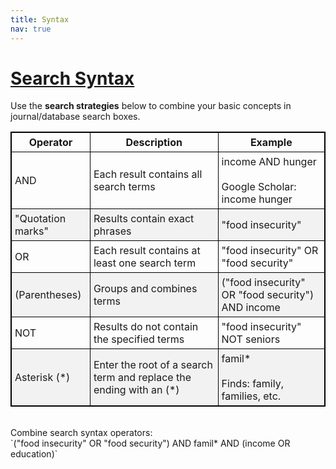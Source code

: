 ```yaml
---
title: Syntax
nav: true
---
```

<!--# [Research Question to Basic Concepts](#basic-concepts)

Before searching for information related to our research question, you first need to identify your topic's `basic concepts` and their `synonyms or other keywords`.

**Sample topic**: What factors do families experiencing food insecurity in Latah County (Idaho) believe contribute most to their situations?

<style>
table, th, td { 
border: 1px solid black;
border-collapse: collapse;
}
th, td {
padding: 5px;
}
tr:nth-child(even) {background-color: #f2f2f2;}
</style>

Step 1: Identify the basic concepts | Step 2: List synonyms or other keywords 
---------| -----------
factors | income, education, socioeconomic status, health care costs, child care costs, age
families | parents with children, households
food insecurity | food security, hunger, starvation
Latah County | Idaho, United States, rural

<br>-->
# [Search Syntax](#search-syntax)

Use the **search strategies** below to combine your basic concepts in journal/database search boxes.

<style>
table, th, td { 
border: 1px solid black;
border-collapse: collapse;
}
th, td {
padding: 5px;
}
tr:nth-child(even) {background-color: #f2f2f2;}
</style>

Operator | Description | Example 
---------| ----------- | -------
AND | Each result contains all search terms | income AND hunger<br><br>Google Scholar: income hunger
"Quotation marks" | Results contain exact phrases | "food insecurity"
OR | Each result contains at least one search term | "food insecurity" OR "food security"
(Parentheses) | Groups and combines terms | ("food insecurity" OR "food security") AND income
NOT | Results do not contain the specified terms | "food insecurity" NOT seniors
Asterisk (*) | Enter the root of a search term and replace the ending with an (*) | famil*<br><br>Finds: family, families, etc.

<br>
Combine search syntax operators:
<br>
`("food insecurity" OR "food security") AND famil* AND (income OR education)`
